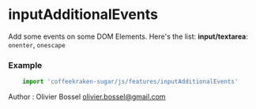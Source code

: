 # inputAdditionalEvents

Add some events on some DOM Elements. Here's the list:
**input/textarea**: `onenter`, `onescape`

### Example
```js
	import 'coffeekraken-sugar/js/features/inputAdditionalEvents'
```
Author : Olivier Bossel [olivier.bossel@gmail.com](mailto:olivier.bossel@gmail.com)